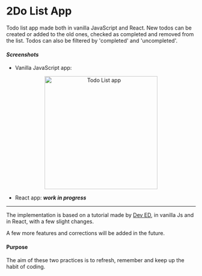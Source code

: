 # 2Do List App
Todo list app made both in vanilla JavaScript and React. New todos can be created or added to the old ones, checked as completed and removed from the list. Todos can also be filtered by 'completed' and 'uncompleted'.


#### *Screenshots*

- Vanilla JavaScript app:
<p align="center">
    <img src="C:\Users\alvar\Documents\Programming practices\ToDo App\to-do-javascript-app\screenshots\2do-list-js.png" alt="Todo List app" width="300"/>
</p>

- React app:
    ***work in progress***


---
The implementation is based on a tutorial made by [Dev ED](https://developedbyed.com), in vanilla Js and in React, with a few slight changes.

A few more features and corrections will be added in the future.

#### Purpose
The aim of these two practices is to refresh, remember and keep up the habit of coding.